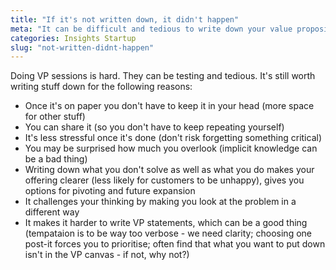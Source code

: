 ```yaml
---
title: "If it's not written down, it didn't happen"
meta: "It can be difficult and tedious to write down your value propositions but it will pay dividends in the end"
categories: Insights Startup
slug: "not-written-didnt-happen"
---
```


Doing VP sessions is hard.  They can be testing and tedious.  It's still worth writing stuff down for the following reasons:

 - Once it's on paper you don't have to keep it in your head (more space for other stuff)
 - You can share it (so you don't have to keep repeating yourself)
 - It's less stressful once it's done (don't risk forgetting something critical)
 - You may be surprised how much you overlook (implicit knowledge can be a bad thing)
 - Writing down what you don't solve as well as what you do makes your offering clearer (less likely for customers to be unhappy), gives you options for pivoting and future expansion
 - It challenges your thinking by making you look at the problem in a different way
 - It makes it harder to write VP statements, which can be a good thing (tempataion is to be way too verbose - we need clarity; choosing one post-it forces you to prioritise; often find that what you want to put down isn't in the VP canvas - if not, why not?)